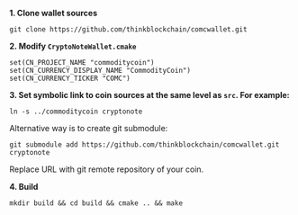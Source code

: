 **1. Clone wallet sources**

```
git clone https://github.com/thinkblockchain/comcwallet.git
```

**2. Modify `CryptoNoteWallet.cmake`**
 
```
set(CN_PROJECT_NAME "commoditycoin")
set(CN_CURRENCY_DISPLAY_NAME "CommodityCoin")
set(CN_CURRENCY_TICKER "COMC")
```

**3. Set symbolic link to coin sources at the same level as `src`. For example:**

```
ln -s ../commoditycoin cryptonote
```

Alternative way is to create git submodule:

```
git submodule add https://github.com/thinkblockchain/comcwallet.git cryptonote
```

Replace URL with git remote repository of your coin.

**4. Build**

```
mkdir build && cd build && cmake .. && make
```
